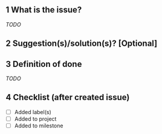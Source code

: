 ## 1 What is the issue?
*TODO*

## 2 Suggestion(s)/solution(s)? [Optional]

## 3 Definition of done
*TODO*

## 4 Checklist (after created issue)
- [ ] Added label(s)
- [ ] Added to project
- [ ] Added to milestone
